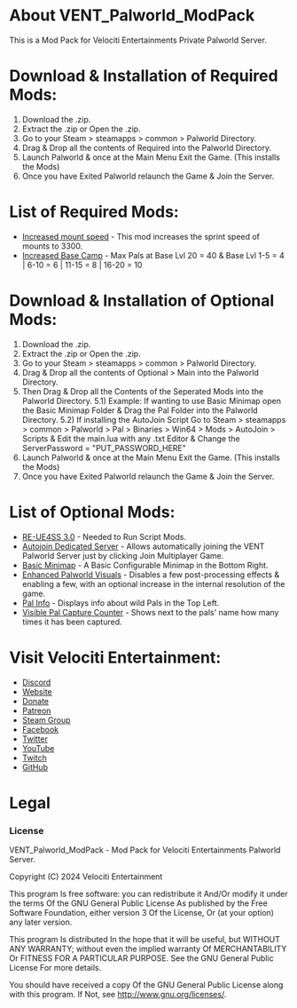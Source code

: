 # About VENT_Palworld_ModPack
This is a Mod Pack for Velociti Entertainments Private Palworld Server.

# Download & Installation of Required Mods:
1) Download the .zip.
2) Extract the .zip or Open the .zip.
3) Go to your Steam > steamapps > common > Palworld Directory.
4) Drag & Drop all the contents of Required into the Palworld Directory.
6) Launch Palworld & once at the Main Menu Exit the Game. (This installs the Mods)
7) Once you have Exited Palworld relaunch the Game & Join the Server.

# List of Required Mods:
* [Increased mount speed]( https://www.nexusmods.com/palworld/mods/226 ) - This mod increases the sprint speed of mounts to 3300.
* [Increased Base Camp]( https://palworldoptions.com/basecampmod/ ) - Max Pals at Base Lvl 20 = 40 & Base Lvl 1-5 = 4 | 6-10 = 6 | 11-15 = 8 | 16-20 = 10

# Download & Installation of Optional Mods:
1) Download the .zip.
2) Extract the .zip or Open the .zip.
3) Go to your Steam > steamapps > common > Palworld Directory.
4) Drag & Drop all the contents of Optional > Main into the Palworld Directory.
5) Then Drag & Drop all the Contents of the Seperated Mods into the Palworld Directory.
	5.1) Example: If wanting to use Basic Minimap open the Basic Minimap Folder & Drag the Pal Folder into the Palworld Directory.
	5.2) If installing the AutoJoin Script Go to Steam > steamapps > common > Palworld > Pal > Binaries > Win64 > Mods > AutoJoin > Scripts & Edit the main.lua with any .txt Editor & Change the ServerPassword = "PUT_PASSWORD_HERE"
6) Launch Palworld & once at the Main Menu Exit the Game. (This installs the Mods)
7) Once you have Exited Palworld relaunch the Game & Join the Server.

# List of Optional Mods:
* [RE-UE4SS 3.0]( https://github.com/UE4SS-RE/RE-UE4SS/releases/tag/v3.0.0 ) - Needed to Run Script Mods.
* [Autojoin Dedicated Server]( https://www.nexusmods.com/palworld/mods/455 ) - Allows automatically joining the VENT Palworld Server just by clicking Join Multiplayer Game.
* [Basic Minimap]( https://www.nexusmods.com/palworld/mods/146 ) - A Basic Configurable Minimap in the Bottom Right.
* [Enhanced Palworld Visuals]( https://www.nexusmods.com/palworld/mods/1 ) - Disables a few post-processing effects & enabling a few, with an optional increase in the internal resolution of the game.
* [Pal Info]( https://www.nexusmods.com/palworld/mods/178 ) - Displays info about wild Pals in the Top Left.
* [Visible Pal Capture Counter]( https://www.nexusmods.com/palworld/mods/190 ) - Shows next to the pals' name how many times it has been captured.

# Visit Velociti Entertainment:
* [Discord]( https://discord.velocitientertainment.com )
* [Website]( https://velocitientertainment.com )
* [Donate]( https://donate.velocitientertainment.com )
* [Patreon]( https://www.patreon.com/VelocitiEntertainment?fan_landing=true )
* [Steam Group]( https://steamcommunity.com/groups/velocitientertainment )
* [Facebook]( https://facebook.com/VelocitiEntertainment )
* [Twitter]( https://twitter.com/VelocitiEnt )
* [YouTube]( https://youtube.com/user/HumanTree92 )
* [Twitch]( https://twitch.tv/humantree92 )
* [GitHub]( https://github.com/HumanTree92 )

# Legal
### License
VENT_Palworld_ModPack - Mod Pack for Velociti Entertainments Palworld Server.

Copyright (C) 2024 Velociti Entertainment

This program Is free software: you can redistribute it And/Or modify it under the terms Of the GNU General Public License As published by the Free Software Foundation, either version 3 Of the License, Or (at your option) any later version.

This program Is distributed In the hope that it will be useful, but WITHOUT ANY WARRANTY; without even the implied warranty Of MERCHANTABILITY Or FITNESS FOR A PARTICULAR PURPOSE. See the GNU General Public License For more details.

You should have received a copy Of the GNU General Public License along with this program. If Not, see http://www.gnu.org/licenses/.